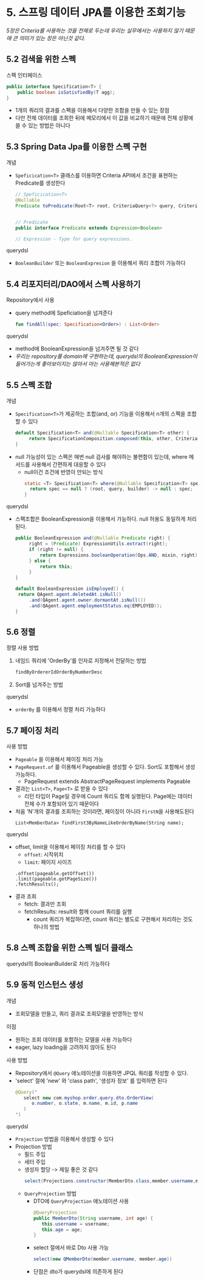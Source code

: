 # 5. 스프링 데이터 JPA를 이용한 조회기능

_5장은 Criteria를 사용하는 것을 전제로 두는데 우리는 실무에서는 사용하지 않기 때문애 큰 의미가 있는 장은 아닌것 같다._

## 5.2 검색을 위한 스펙
스펙 인터페이스
```java
public interface Specification<T> {
    public boolean isSatisfiedBy(T agg);
}
```
- 1개의 쿼리의 결과를 스펙을 이용해서 다양한 조합을 만들 수 있는 장점
- 다만 전체 데이터를 조회한 뒤에 메모리에서 이 값을 비교하기 때문에 전체 상황에 쓸 수 있는 방법은 아니다

## 5.3 Spring Data Jpa를 이용한 스펙 구현
개념
- `Speficication<T>` 클래스를 이용하면 Criteria API에서 조건을 표현하는 Predicate를 생성한다
   ```java
   // Speficication<T>
   @Nullable
   Predicate toPredicate(Root<T> root, CriteriaQuery<?> query, CriteriaBuilder criteriaBuilder);


   // Predicate
   public interface Predicate extends Expression<Boolean>

   // Expression - Type for query expressions.
   ```

querydsl
- `BooleanBuilder` 또는 `BooleanExpresion` 을 이용해서 쿼리 조합이 가능하다
   <!-- ```java
   default BooleanExpression isEmployed() {
    return QAgent.agent.deletedAt.isNull()
        .and(QAgent.agent.owner.dormantAt.isNull())
        .and(QAgent.agent.employmentStatus.eq(EMPLOYED));
  }
   ``` -->

## 5.4 리포지터리/DAO에서 스펙 사용하기
Repository에서 사용
- query method에 Speficiation을 넘겨준다
   ```kotlin
   fun findAll(spec: Specification<Order>) : List<Order>
   ```

querydsl
- method에 BooleanExpression을 넘겨주면 될 것 같다
- _우리는 repository를 domain에 구현하는데, querydsl의 BooleanExpression이 들어가는게 좋아보이지는 않아서 아는 사용해본적은 없다_

## 5.5 스펙 조합
개념
- `Specification<T>`가 제공하는 조합(and, or) 기능을 이용해서 n개의 스펙을 조합할 수 있다
   ```java
   default Specification<T> and(@Nullable Specification<T> other) {
		return SpecificationComposition.composed(this, other, CriteriaBuilder::and);
   }
   ```
- null 가능성이 있는 스펙은 매번 null 검사를 해야하는 불편함이 있는데, where 메서드를 사용해서 간편하게 대응할 수 있다
   - null이건 조건에 반영이 안되는 방식
      ```java
      static <T> Specification<T> where(@Nullable Specification<T> spec) {
		return spec == null ? (root, query, builder) -> null : spec;
	  }
      ```

querydsl
- 스펙조합은 BooleanExpression을 이용해서 가능하다. null 허용도 동일하게 처리된다. 
   ```java
   public BooleanExpression and(@Nullable Predicate right) {
        right = (Predicate) ExpressionUtils.extract(right);
        if (right != null) {
            return Expressions.booleanOperation(Ops.AND, mixin, right);
        } else {
            return this;
        }
   }
   ```
   ```java
   default BooleanExpression isEmployed() {
    return QAgent.agent.deletedAt.isNull()
        .and(QAgent.agent.owner.dormantAt.isNull())
        .and(QAgent.agent.employmentStatus.eq(EMPLOYED));
   }
   ```

## 5.6 정렬
정렬 사용 방법
1. 네임드 쿼리에 'OrderBy'를 인자로 지정해서 전달하는 방법
   ```java
   findByOrdererIdOrderByNumberDesc
   ```
2. Sort를 넘겨주는 방법

querydsl
- `orderBy` 를 이용해서 정렬 처리 가능하다

## 5.7 페이징 처리
사용 방법
- `Pageable` 을 이용해서 페이징 처리 가능
- `PageRequest.of` 를 이용해서 Pageable을 생성할 수 있다. Sort도 포함해서 생성 가능하다. 
   - PageRequest extends AbstractPageRequest implements Pageable
- 결과는 `List<T>`, `Page<T>` 로 받을 수 있다
   - 리턴 타입이 Page일 경우에 Count 쿼리도 함께 실행된다. Page에는 데이터 전체 수가 포함되어 있기 때문이다
- 처음 'N'개의 결과를 조회하는 것이라면, 페이징이 아니라 `FirstN`을 사용해도된다
   ```
   List<MemberData> findFirst3ByNameLikeOrderByName(String name);
   ```

querydsl
- offset, limit을 이용해서 페이징 처리를 할 수 있다
   - `offset`: 시작위치
   - `limit`: 페이지 사이즈
   ```
   .offset(pageable.getOffset())
   .limit(pageable.getPageSize())
   .fetchResults();
   ```
- 결과 조회
   - fetch: 결과만 조회
   - fetchResults: result와 함께 count 쿼리를 실행
      - count 쿼리가 복잡하다면, count 쿼리는 별도로 구현해서 처리하는 것도 하나의 방법

## 5.8 스펙 조합을 위한 스펙 빌더 클래스
querydsl의 BooleanBuilder로 처리 가능하다

## 5.9 동적 인스턴스 생성
개념
- 조회모델을 만들고, 쿼리 결과로 조회모델을 반영하는 방식

이점
- 원하는 조회 데이터를 포함하는 모델을 사용 가능하다
- eager, lazy loading을 고려하지 않아도 된다

사용 방법
- Repository에서 `@Query` 애노테이션을 이용하면 JPQL 쿼리를 작성할 수 있다. 
- 'select' 절에 'new' 와 'class path', '생성자 정보' 를 입력하면 된다
   ```java
   @Query("
      select new com.myshop.order.query.dto.OrderView(
         o.number, o.state, m.name, m.id, p.name
      )
   ")
   ```

querydsl
- `Projection` 방법을 이용해서 생성할 수 있다
- Projection 방법
   - 필드 주입
   - 세터 주입
   - 생성자 할당 -> 제일 좋은 것 같다
      ```java
      select(Projections.constructor(MemberDto.class,member.username,member.age))
      ```
   - `QueryProjection` 방법
      - DTO에 `QueryProjection` 애노테이션 사용
         ```java
         @QueryProjection
         public MemberDto(String username, int age) {
            this.username = username;
            this.age = age;
         }
         ```
      - select 절에서 바로 Dto 사용 가능
         ```java
         select(new QMemberDto(member.username, member.age))
         ```
      - 단점은 dto가 querydsl에 의존하게 된다

